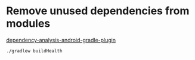 # Remove unused dependencies from modules

[dependency-analysis-android-gradle-plugin](https://github.com/autonomousapps/dependency-analysis-android-gradle-plugin)

```bash
./gradlew buildHealth
```